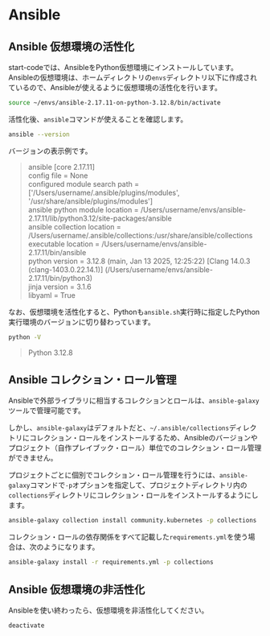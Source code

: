 # Ansible

## Ansible 仮想環境の活性化
start-codeでは、AnsibleをPython仮想環境にインストールしています。  
Ansibleの仮想環境は、ホームディレクトリの`envs`ディレクトリ以下に作成されているので、Ansibleが使えるように仮想環境の活性化を行います。

```sh
source ~/envs/ansible-2.17.11-on-python-3.12.8/bin/activate
```

活性化後、`ansible`コマンドが使えることを確認します。
```sh
ansible --version
```

バージョンの表示例です。
> ansible [core 2.17.11]  
>   config file = None  
>   configured module search path = ['/Users/username/.ansible/plugins/modules', '/usr/share/ansible/plugins/modules']  
>   ansible python module location = /Users/username/envs/ansible-2.17.11/lib/python3.12/site-packages/ansible  
>   ansible collection location = /Users/username/.ansible/collections:/usr/share/ansible/collections  
>   executable location = /Users/username/envs/ansible-2.17.11/bin/ansible  
>   python version = 3.12.8 (main, Jan 13 2025, 12:25:22) [Clang 14.0.3 (clang-1403.0.22.14.1)] (/Users/username/envs/ansible-2.17.11/bin/python3)  
>   jinja version = 3.1.6  
>   libyaml = True

なお、仮想環境を活性化すると、Pythonも`ansible.sh`実行時に指定したPython実行環境のバージョンに切り替わっています。
```sh
python -V
```

> Python 3.12.8

## Ansible コレクション・ロール管理
Ansibleで外部ライブラリに相当するコレクションとロールは、`ansible-galaxy`ツールで管理可能です。

しかし、`ansible-galaxy`はデフォルトだと、`~/.ansible/collections`ディレクトリにコレクション・ロールをインストールするため、Ansibleのバージョンやプロジェクト（自作プレイブック・ロール）単位でのコレクション・ロール管理ができません。

プロジェクトごとに個別でコレクション・ロール管理を行うには、`ansible-galaxy`コマンドで`-p`オプションを指定して、プロジェクトディレクトリ内の`collections`ディレクトリにコレクション・ロールをインストールするようにします。
```sh
ansible-galaxy collection install community.kubernetes -p collections
```

コレクション・ロールの依存関係をすべて記載した`requirements.yml`を使う場合は、次のようになります。
```sh
ansible-galaxy install -r requirements.yml -p collections
```

## Ansible 仮想環境の非活性化
Ansibleを使い終わったら、仮想環境を非活性化してください。
```sh
deactivate
```
